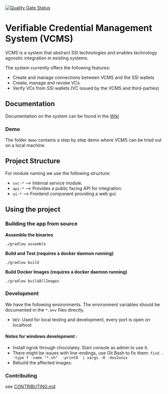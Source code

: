[![Quality Gate Status](https://sonarcloud.io/api/project_badges/measure?project=vcms&metric=alert_status&token=bc51db3c288fb9c6996e5213bcdbd0389139b13a)](https://sonarcloud.io/summary/new_code?id=vcms)
# Verifiable Credential Management System (VCMS)

VCMS is a system that abstract SSI technologies and enables technology agnostic integration in existing systems.

The system currently offers the following features:

- Create and manage connections between VCMS and the SSI wallets
- Create, manage and revoke VCs
- Verify VCs from SSI wallets (VC issued by the VCMS and third-parties)

## Documentation

Documentation on the system can be found in the [Wiki](https://github.com/SSI-Solutions/vcms/wiki)

### Demo

The folder `demo` contains a step by step demo where VCMS can be tried out on a local machine.

## Project Structure
For module naming we use the following structure:

- `svc-*` --> Internal service module.
- `api-*` --> Provides a public facing API for integration.
- `ui-*`  --> Frontend component providing a web gui.

## Using the project

### Building the app from source

**Assemble the binaries**

`./gradlew assemble`

**Build and Test (requires a docker daemon running)**

`./gradlew build`

**Build Docker Images (requires a docker daemon running)**

`./gradlew buildAllImages`

### Development

We have the following environments. The environment variables should be documented in the `*.env` files directly.
- `DEV`: Used for local testing and development, every port is open on localhost

#### Notes for windows development :

- Install ngrok through chocolatey. Start console as admin to use it.
- There might be issues with line-endings, use Git Bash to fix them: `find . -type f -name "*.sh"  -print0  | xargs -0  dos2unix`
- Rebuild the affected images.

### Contributing

see [CONTRIBUTING.md](https://github.com/SSI-Solutions/vcms/blob/main/CONTRIBUTING.md)
